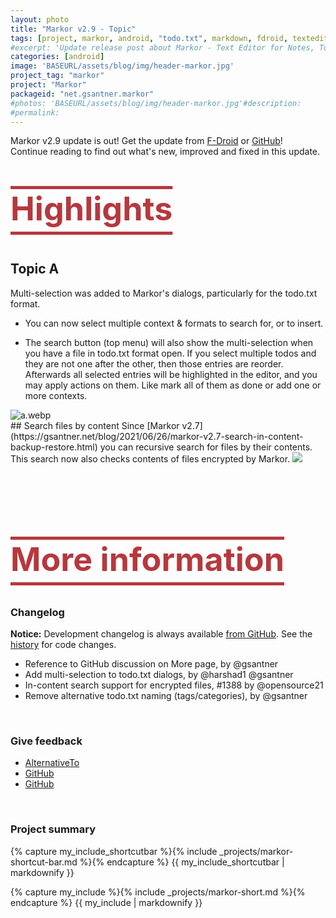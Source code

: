 ```yaml
---
layout: photo
title: "Markor v2.9 - Topic"
tags: [project, markor, android, "todo.txt", markdown, fdroid, texteditor, opensource, editor, offline, android, app, bookmarks, todo, tasks, viewer, reader, notes]
#excerpt: 'Update release post about Markor - Text Editor for Notes, ToDo and Bookmarks.'
categories: [android]
image: 'BASEURL/assets/blog/img/header-markor.jpg'
project_tag: "markor"
project: "Markor"
packageid: "net.gsantner.markor"
#photos: 'BASEURL/assets/blog/img/header-markor.jpg'#description:
#permalink:
---
```

Markor v2.9 update is out!
Get the update from [F-Droid](https://f-droid.org/repository/browse/?fdid=net.gsantner.markor) or [GitHub](https://github.com/gsantner/markor/releases/latest)!  
Continue reading to find out what's new, improved and fixed in this update.  


<p style="font-size: 52px; font-weight: bold; color: #B6383E; text-decoration: underline overline;text-underline-offset: 18px;">Highlights</p>

## Topic A
Multi-selection was added to Markor's dialogs, particularly for the todo.txt format.

* You can now select multiple context & formats to search for, or to insert.

* The search button (top menu) will also show the multi-selection when you have a file in todo.txt format open.
If you select multiple todos and they are not one after the other, then those entries are reorder. 
Afterwards all selected entries will be highlighted in the editor, and you may apply actions on them. Like mark all of them as done or add one or more contexts.

<img alt='a.webp' src='data:image/webp;base64,UklG4OkAAAAAAAA' />

<br/>
## Search files by content
Since [Markor v2.7](https://gsantner.net/blog/2021/06/26/markor-v2.7-search-in-content-backup-restore.html) you can recursive search for files by their contents.  
This search now also checks contents of files encrypted by Markor.

<img src='data:image/webp;base64,UklGRiZJAABXRUA=' />

<br/><br/>
<h2 style="font-size: 52px; font-weight: bold; color: #B6383E; text-decoration: underline overline;text-underline-offset: 18px;">More information</h2>


### Changelog
**Notice:** Development changelog is always available [from GitHub](https://github.com/gsantner/markor/blob/master/CHANGELOG.md#readme). See the [history](https://github.com/gsantner/markor/compare/v2.6.0...v2.7.0) for code changes.<br/>

- Reference to GitHub discussion on More page, by @gsantner
- Add multi-selection to todo.txt dialogs, by @harshad1 @gsantner
- In-content search support for encrypted files, #1388 by @opensource21
- Remove alternative todo.txt naming (tags/categories), by @gsantner

<br/>


<!-- more -->

<!------------------------------------ --->


### Give feedback
* [AlternativeTo](https://alternativeto.net/software/markor/)
* [GitHub](https://github.com/gsantner/markor/releases/latest)
* [GitHub](https://github.com/gsantner/markor/discussions)

<br/>

### Project summary
<!------------------------------------------------------>


{% capture my_include_shortcutbar %}{% include _projects/markor-shortcut-bar.md %}{% endcapture %}
{{ my_include_shortcutbar | markdownify }}

<!--------------------------------- --------------------->


{% capture my_include %}{% include _projects/markor-short.md %}{% endcapture %}
{{ my_include | markdownify }}
